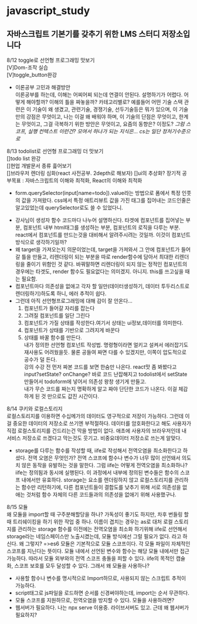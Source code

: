 # javascript_study

## 자바스크립트 기본기를 갖추기 위한 LMS 스터디 저장소입니다

8/12 toggle로 선언형 프로그래밍 맛보기<br>
[V]Dom-조작 실습<br>
[V]toggle_button완강<br>

- 이론공부 고민과 해결방안<br>
  이론공부를 하는데, 이해는 어찌어찌 되는데 연결이 안된다. 설명하기가 어렵다. 어떻게 해야할까? 이해의 틀을 짜놓을까? 카테고리별로?
  예를들어 어떤 기술 스택 관련은
  이 기술이 왜 생겼고, 관련기술, 경쟁기술, 선두기술등은 뭐가 있으며, 이 기술만의 강점은 무엇이고, 나는 이걸 왜 배워야 하며,
  이 기술의 단점은 무엇이고, 한계는 무엇이고, 그걸 극복하기 위한 방안은 무엇이고, 요즘의 동향은? 이정도?
  <i>그럼 스코프, 실행 컨텍스트 이런건?
  모여서 하나가 되는 지식은...
  cs는 일단 정처기수준으로</i>

8/13 todolist로 선언형 프로그래밍 더 맛보기<br>
[]todo list 완강 <br>
[]현업 개발문서 종류 흝어보기<br>
[]브라우저 렌더링 심화(react 사전공부. 2depth로 해보자)
[]ui의 추상화?
장기적 공부목표 : 자바스크립트의 이해와 최적화, React의 이해와 최적화<br>

- form.querySelector(input[name=todo]).value라는 방법으로 폼에서 특정 인풋의 값을 가져왔다. css에서 특정 애트리뷰트 값을 가진 태그를 집어내는 코드인줄은 알고있었는데 querySelector로도 쓸 수 있었다니.

* 강사님이 생성자 함수 코드마다 나누어 설명하신다. 타겟에 컴포넌트를 집어넣는 부분, 컴포넌트 내부 html태그를 생성하는 부분, 컴포넌트의 로직을 다루는 부분. react에서 컴포넌트를 만드는것을 대비해서 알려주시려는 것일까. 이것이 컴포넌트 방식으로 생각하기일까?
* 왜 target을 가져오는지 의문이었는데, target을 가져와서 그 안에 컴포넌트가 들어갈 틀을 만들고, 리렌더링이 되는 부분을 따로 render함수에 담아서 최대한 리렌더링을 줄이기 위함인 것 같다. 바꿔말하면 리렌더링이 되지 않는 정적인 컴포넌트의 경우에는 타겟도, render 함수도 필요없다는 의미겠지. 아니지. this를 쓰고싶을 때는 필요함.
* 컴포넌트마다 의존성을 없애고 각자 할 일만(데이터생성하기, 데이터 투두리스트로 렌더링하기)하도록 하니, 에러 추적이 쉽다.
* 그런데 아직 선언형프로그래밍에 대해 감이 잘 안온다...<br>
  1. 컴포넌트가 들어갈 자리를 잡는다
  2. 그려질 컴포넌트를 일단 그린다
  3. 컴포넌트가 가질 상태를 작성한다.여기서 상태는 ui정보,데이터를 의미한다.
  4. 컴포넌트가 상태를 기반으로 그려지게 바꾼다
  5. 상태를 바꿀 함수를 만든다.<br>
     내가 정의한 선언형 컴포넌트 작성법.
     명령형이라면 얼키고 설켜서 에러잡기도 재사용도 어려웠을듯. 물론 공들여 짜면 다를 수 있겠지만,
     이쪽이 압도적으로 공수가 덜 든다. <br>
     강의 수강 전 먼저 짜본 코드를 보면 한숨만 나온다. react맛 좀 봐봤다고 input?setState? onChange? 바로 코드 난잡해지고 todolist에서 setState만들어서 todoform에 넣어서 의존성 왕창 생기게 만들고. <br>내가 무슨 코드를 짜는지 명확하게 알고 짜야 단단한 코드가 나온다. 이걸 체감하게 된 것 만으로도 값진 시간이다.

8/14 쿠키와 로컬스토리지<br>
로컬스토리지를 이용하면 수십메가의 데이터도 영구적으로 저장이 가능하다. 그런데 이걸 중요한 데이터의 저장소로 쓰기엔 부적절하다. 데이터를 암호화한다고 해도 사용자가 직접 로컬스토리지를 건드리는건 막을 방법이 없다. 애초에 사용자의 브라우저인데 내 서비스 저장소로 쓰겠다고 막는것도 웃기고. 비중요데이터 저장소로 쓰는게 알맞다.

- storage를 다루는 함수를 작성할 때, iife로 작성해서 전역오염을 최소화한다고 하셨다. 전역 오염은 무엇인가? 전역 스코프에 함수나 변수가 너무 많이 선언돼서 의도치 않은 동작을 유발하는 것을 말한다.
  그럼 iife는 어떻게 전역오염을 최소화하나?
  iife는 정의됨과 동시에 실행된다. 이 과정에서 내부에 정의된 변수들은 함수의 스코프 내에서만 유효하다. storage는 요소를 렌더링하지 않고 로컬스토리지를 관리하는 함수만 리턴하기에, 다른 컴포넌트들이 결합도를 낮추기 위해 서로 의존성을 없애는 것처럼 함수 자체의 다른 코드들과의 의존성을 없애기 위해 사용했구나.

8/15 모듈<br>
왜 모듈을 import할 때 구주분해할당을 하나? 가독성이 좋기도 하지만, 차후 번들링 할 때 트리쉐이킹을 하기 위한 작업 중 하나. 이름이 겹치는 경우는 as로 대처
로컬 스토리지를 관리하는 storage 함수를 이전에는 전역오염을 최소화 하기위해 iife로 선언해서 storage라는 네임스페이스만 노출시켰는데, 모듈 방식에선 그럴 필요가 없다. 라고 하신다.
왜 그렇지?
=>es6 모듈은 기본적으로 모듈 스코프이다. 각 모듈 파일이 자체적인 스코프를 지닌다는 뜻이다.
모듈 내에서 선언된 변수와 함수는 해당 모듈 내에서만 접근 가능하다. 따라서 모듈 외부와의 전역 스코프 충돌을 피할 수 있다. iife의 목적인 캡슐화, 스코프 보호를 모두 달성할 수 있다.
그래서 왜 모듈을 사용하나?

- 사용할 함수나 변수를 명시적으로 Import하므로, 사용되지 않는 스크립트 추적이 가능하다.
- script태그로 js파일을 로드하면 순서를 신경써야하는데, import는 순서 무관하다.
- 모듈 스코프를 지원하므로, 전역오염을 방지할 수 있다.
  모듈을 사용하려면?
- 웹서버가 필요하다. 나는 npx serve 이용중. 라이브서버도 있고. 근데 왜 웹서버가 필요하지?
